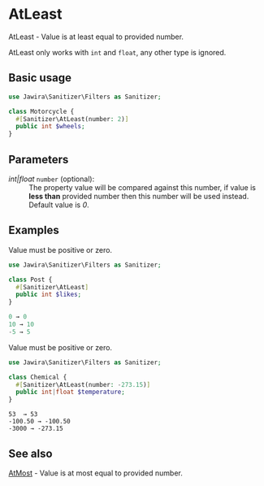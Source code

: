 # AtLeast

AtLeast - Value is at least equal to provided number.

AtLeast only works with `int` and `float`, any other type is ignored.

## Basic usage

```php
use Jawira\Sanitizer\Filters as Sanitizer;

class Motorcycle {
  #[Sanitizer\AtLeast(number: 2)]
  public int $wheels;
}
```

## Parameters

<dl>
<dt><em>int|float</em> <code>number</code> (optional):</dt>
<dd>
The property value will be compared against this number, if value is
<strong>less than</strong> provided number then this number will be used
instead.<br>
Default value is <em>0</em>.
</dd>
</dl>

## Examples

Value must be positive or zero.

```php
use Jawira\Sanitizer\Filters as Sanitizer;

class Post {
  #[Sanitizer\AtLeast]
  public int $likes;
}
```

```php
0 → 0
10 → 10
-5 → 5
```

Value must be positive or zero.

```php
use Jawira\Sanitizer\Filters as Sanitizer;

class Chemical {
  #[Sanitizer\AtLeast(number: -273.15)]
  public int|float $temperature;
}
```

```phpl
53  → 53
-100.50 → -100.50
-3000 → -273.15
```

## See also

[AtMost](AtMost.md) - Value is at most equal to provided number.
